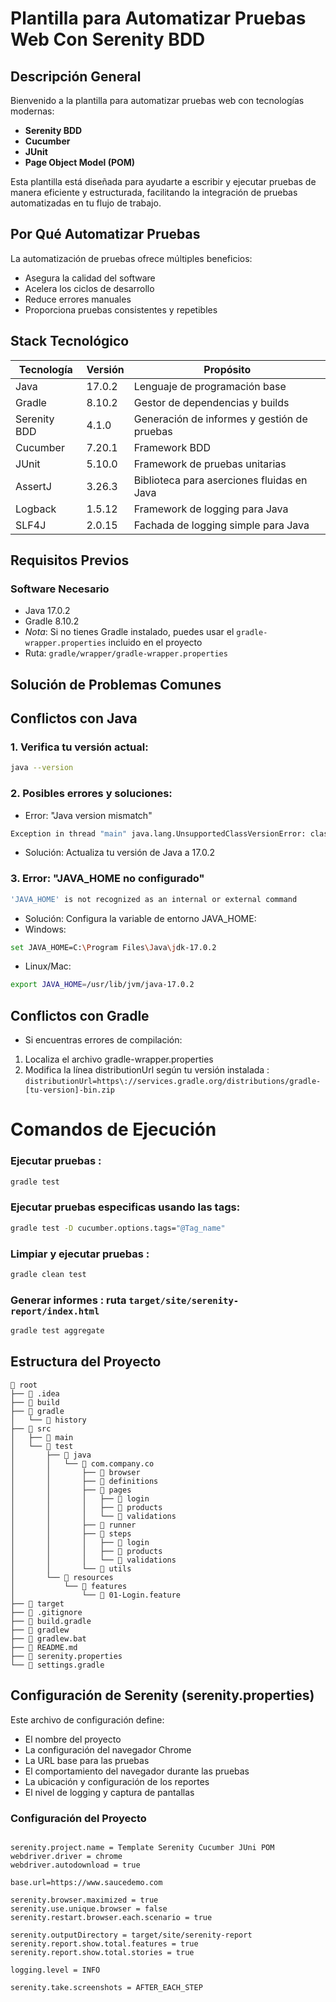 # Plantilla para Automatizar Pruebas Web Con Serenity BDD

## Descripción General

Bienvenido a la plantilla para automatizar pruebas web con tecnologías modernas:
- **Serenity BDD**
- **Cucumber**
- **JUnit**
- **Page Object Model (POM)**

Esta plantilla está diseñada para ayudarte a escribir y ejecutar pruebas de manera eficiente y estructurada, facilitando la integración de pruebas automatizadas en tu flujo de trabajo.

## Por Qué Automatizar Pruebas

La automatización de pruebas ofrece múltiples beneficios:
- Asegura la calidad del software
- Acelera los ciclos de desarrollo
- Reduce errores manuales
- Proporciona pruebas consistentes y repetibles

## Stack Tecnológico

| Tecnología | Versión | Propósito |
|------------|---------|-----------|
| Java | 17.0.2 | Lenguaje de programación base |
| Gradle | 8.10.2 | Gestor de dependencias y builds |
| Serenity BDD | 4.1.0 | Generación de informes y gestión de pruebas |
| Cucumber | 7.20.1 | Framework BDD |
| JUnit | 5.10.0 | Framework de pruebas unitarias |
| AssertJ  | 3.26.3 |  Biblioteca para aserciones fluidas en Java |
| Logback  | 1.5.12 | Framework de logging para Java |
| SLF4J  | 2.0.15 |  Fachada de logging simple para Java |

## Requisitos Previos

### Software Necesario
- Java 17.0.2
- Gradle 8.10.2
- *Nota*: Si no tienes Gradle instalado, puedes usar el `gradle-wrapper.properties` incluido en el proyecto
- Ruta: `gradle/wrapper/gradle-wrapper.properties`

## Solución de Problemas Comunes

## Conflictos con Java
### 1. Verifica tu versión actual:
  ```bash
  java --version
```
### 2. Posibles errores y soluciones:

- Error: "Java version mismatch"
 ```bash
 Exception in thread "main" java.lang.UnsupportedClassVersionError: class.java.lang.throwError/Could-launch-starter
```
- Solución: Actualiza tu versión de Java a 17.0.2

### 3. Error: "JAVA_HOME no configurado"
 ```bash
'JAVA_HOME' is not recognized as an internal or external command
```
- Solución: Configura la variable de entorno JAVA_HOME:
- Windows:
 ```bash
set JAVA_HOME=C:\Program Files\Java\jdk-17.0.2
```
- Linux/Mac:
 ```bash
export JAVA_HOME=/usr/lib/jvm/java-17.0.2
```
## Conflictos con Gradle
- Si encuentras errores de compilación:
1. Localiza el archivo gradle-wrapper.properties
2. Modifica la línea distributionUrl según tu versión instalada : 
`distributionUrl=https\://services.gradle.org/distributions/gradle-[tu-version]-bin.zip`

# Comandos de Ejecución

### Ejecutar pruebas : 
 ```bash
gradle test
```

### Ejecutar pruebas especificas usando las tags:
````bash
gradle test -D cucumber.options.tags="@Tag_name"
````

### Limpiar y ejecutar pruebas : 
````bash
gradle clean test
````


### Generar informes : ruta `target/site/serenity-report/index.html`
````bash
gradle test aggregate
````


## Estructura del Proyecto
````
📁 root
├── 📁 .idea
├── 📁 build
├── 📁 gradle
│   └── 📁 history
├── 📁 src
│   ├── 📁 main
│   └── 📁 test
│       ├── 📁 java
│       │   └── 📁 com.company.co
│       │       ├── 📁 browser
│       │       ├── 📁 definitions
│       │       ├── 📁 pages
│       │       │   ├── 📁 login
│       │       │   ├── 📁 products
│       │       │   └── 📁 validations
│       │       ├── 📁 runner
│       │       ├── 📁 steps
│       │       │   ├── 📁 login
│       │       │   ├── 📁 products
│       │       │   └── 📁 validations
│       │       └── 📁 utils
│       └── 📁 resources
│           └── 📁 features
│               └── 📄 01-Login.feature
├── 📁 target
├── 📄 .gitignore
├── 📄 build.gradle
├── 📄 gradlew
├── 📄 gradlew.bat
├── 📄 README.md
├── 📄 serenity.properties
└── 📄 settings.gradle
````
## Configuración de Serenity (serenity.properties)

Este archivo de configuración define:
- El nombre del proyecto
- La configuración del navegador Chrome
- La URL base para las pruebas
- El comportamiento del navegador durante las pruebas
- La ubicación y configuración de los reportes
- El nivel de logging y captura de pantallas

### Configuración del Proyecto
````

serenity.project.name = Template Serenity Cucumber JUni POM
webdriver.driver = chrome
webdriver.autodownload = true

base.url=https://www.saucedemo.com

serenity.browser.maximized = true
serenity.use.unique.browser = false
serenity.restart.browser.each.scenario = true

serenity.outputDirectory = target/site/serenity-report
serenity.report.show.total.features = true
serenity.report.show.total.stories = true

logging.level = INFO

serenity.take.screenshots = AFTER_EACH_STEP

````
